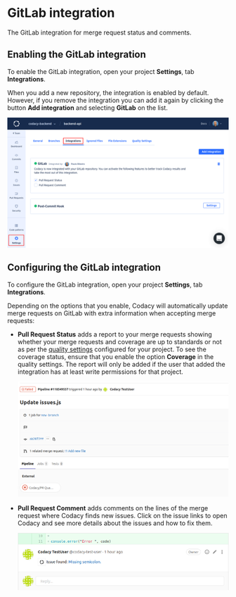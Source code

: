 # GitLab integration

<!-- TODO Improve intro -->
The GitLab integration for merge request status and comments.

## Enabling the GitLab integration

To enable the GitLab integration, open your project **Settings**, tab **Integrations**.

When you add a new repository, the integration is enabled by default. However, if you remove the integration you can add it again by clicking the button **Add integration** and selecting **GitLab** on the list.

![GitLab integration](images/gitlab-integration.png)

## Configuring the GitLab integration

To configure the GitLab integration, open your project **Settings**, tab **Integrations**.

Depending on the options that you enable, Codacy will automatically update merge requests on GitLab with extra information when accepting merge requests:

-   **Pull Request Status** adds a report to your merge requests showing whether your merge requests and coverage are up to standards or not as per the [quality settings](../../repositories/quality-settings.md) configured for your project. To see the coverage status, ensure that you enable the option **Coverage** in the quality settings. The report will only be added if the user that added the integration has at least write permissions for that project.

    ![Merge request status on GitLab](images/gitlab-integration-pr-status.png)

-   **Pull Request Comment** adds comments on the lines of the merge request where Codacy finds new issues. Click on the issue links to open Codacy and see more details about the issues and how to fix them.

    ![Merge request comment on GitLab](images/gitlab-integration-pr-comment.png)
